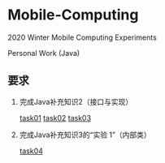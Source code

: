 # Mobile-Computing

2020 Winter Mobile Computing Experiments

Personal Work (Java)

## 要求
1. 完成Java补充知识2（接口与实现）

   [task01](https://github.com/Voychek1024/Mobile-Computing/tree/main/ex04/task01) [task02](https://github.com/Voychek1024/Mobile-Computing/tree/main/ex04/task02) [task03](https://github.com/Voychek1024/Mobile-Computing/tree/main/ex04/task03)

2. 完成Java补充知识3的“实验 1”（内部类）

   [task04](https://github.com/Voychek1024/Mobile-Computing/tree/main/ex04/task04)

